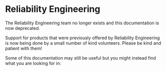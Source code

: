 # Reliability Engineering

The Reliability Engineering team no longer exists and this documentation is now deprecated.

Support for products that were previously offered by Reliability Engineering is now being done by a small number of kind volunteers. Please be kind and patient with them!

Some of this documentation may still be useful but you might instead find what you are looking for in:

[Logit]: https://logit.io/
[Prometheus]: https://prometheus.io/
[Concourse]: https://concourse-ci.org/
[PaaS incident process]: https://docs.google.com/document/d/155yrsyhHM9Feh-ucxLzyj7toIb2sMK8KiGVdEFLcyfQ/edit
[Service Manual]: https://www.gov.uk/service-manual
[GDS Way]: https://gds-way.cloudapps.digital/#gds-technical-guidance
[Team Manual]: https://re-team-manual.cloudapps.digital
